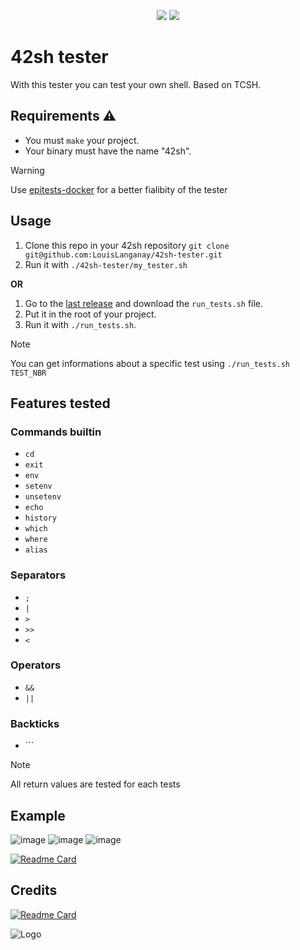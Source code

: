 <p align="center">
    <img src="https://img.shields.io/badge/Test%20Count-150+-blue"/>
    <img src="https://img.shields.io/github/stars/LouisLanganay/42sh-tester.svg?style=social&label=Star&maxAge=2592000"/>
</p>

# 42sh tester
With this tester you can test your own shell.
Based on TCSH.

## Requirements ⚠️
- You must `make` your project.
- Your binary must have the name "42sh".

> [!WARNING]
> Use [epitests-docker](https://hub.docker.com/r/epitechcontent/epitest-docker) for a better fialibity of the tester

## Usage
1. Clone this repo in your 42sh repository `git clone git@github.com:LouisLanganay/42sh-tester.git`
2. Run it with `./42sh-tester/my_tester.sh`

**OR**

1. Go to the [last release](https://github.com/LouisLanganay/42sh-tester/releases/latest) and download the `run_tests.sh` file.
2. Put it in the root of your project.
3. Run it with `./run_tests.sh`.

> [!NOTE]
> You can get informations about a specific test using `./run_tests.sh TEST_NBR`

## Features tested
### Commands builtin
- `cd`
- `exit`
- `env`
- `setenv`
- `unsetenv`
- `echo`
- `history`
- `which`
- `where`
- `alias`

### Separators
- `;`
- `|`
- `>`
- `>>`
- `<`

### Operators
- `&&`
- `||`

### Backticks
- `\``
  
> [!NOTE]
> All return values are tested for each tests

## Example
![image](https://user-images.githubusercontent.com/114762819/228669523-c267f9db-482f-4a7e-bbda-314240a4a23b.png)
![image](https://user-images.githubusercontent.com/114762819/228669619-93e74d4d-d492-4add-9a64-5656182e360f.png)
![image](https://user-images.githubusercontent.com/114762819/228669668-ac1f446c-84f2-416b-bf55-4f44614fe42d.png)

[![Readme Card](https://github-readme-stats.vercel.app/api/pin/?username=LouisLanganay&repo=Pushswap_checker-tester&theme=dark&border_radius=8&hide_border=true)](https://github.com/LouisLanganay/Pushswap_checker-tester)

## Credits
[![Readme Card](https://github-readme-stats.vercel.app/api/pin/?username=M4gie&repo=epi-minishell2-tester&theme=dark&border_radius=8&hide_border=true)](https://github.com/M4gie/epi-minishell2-tester)

![Logo](https://newsroom.ionis-group.com/wp-content/uploads/2021/10/EPITECH-TECHNOLOGY-QUADRI-2021.png)

